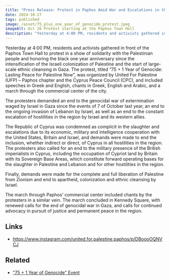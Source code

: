 ```yaml
---
title: "Press Release: Protest in Paphos Amid War and Escalations in the Region"
date: 2024-10-27
tags: published
image: /asset/75_plus_one_year_of_genocide_protest.jpeg
imageAlt: Oct 26 Protest starting at the Paphos Town Hall
description: "Yesterday at 4:00 PM, residents and activists gathered in front of the Paphos Town Hall to protest in a show of solidarity with the Palestinian people and honoring the black one year anniversary since the intensification of the Israeli colonization of Palestine and the start of large-scale ethnic cleansing in Gaza. The protest, titled “75 + 1 Year of Genocide: Lasting Peace for Palestine Now”, was organized by United For Palestine (UFP) – Paphos chapter and the Cyprus Peace Council (CPC), and included speeches in Greek and English, chants in Greek, English and Arabic, and a march through the commercial center of the city."
---
```


Yesterday at 4:00 PM, residents and activists gathered in front of the Paphos Town Hall to protest in a show of solidarity with the Palestinian people and honoring the black one year anniversary since the intensification of the Israeli colonization of Palestine and the start of large-scale ethnic cleansing in Gaza. The protest, titled “75 + 1 Year of Genocide: Lasting Peace for Palestine Now”, was organized by United For Palestine (UFP) – Paphos chapter and the Cyprus Peace Council (CPC), and included speeches in Greek and English, chants in Greek, English and Arabic, and a march through the commercial center of the city.

The protesters demanded an end to the genocidal war of extermination waged by Israel in Gaza since the events of 7 of October last year, an end to the ongoing invasion of Lebanon by Israel, as well as an end to the constant escalation of hostilities in the region by Israel and its western allies.

The Republic of Cyprus was condemned as complicit in the slaughter and escalations due to its economic, military and intelligence cooperation with the United States, Britain and Israel, and demands were made to end the inclusion, whether indirect or direct, of Cyprus in all hostilities in the region. The protesters also called for an end to the military presence of the British imperialists in Cyprus, including the occupation of Cypriot land by Britain with its Sovereign Base Areas, which constitute forward operating bases for the slaughter in Palestine and Lebanon and for other hostilities in the region.

Finally, demands were made for the complete and full liberation of Palestine from Zionism and end to apartheid, colonization and ethnic cleansing by Israel.

The march through Paphos’ commercial center included chants by the protesters in a similar vein. The march concluded in Kennedy Square, with renewed calls for the end of genocidal war in Gaza, and calls for continued advocacy in pursuit of justice and permanent peace in the region.

## Links

- https://www.instagram.com/united.for.palestine.paphos/p/DBoooOQNVCJ

## Related

- ["75 + 1 Year of Genocide" Event](/en/event/75_plus_1_year_of_genocide_paphos/)
